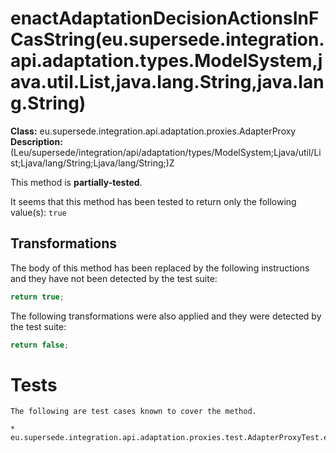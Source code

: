 # enactAdaptationDecisionActionsInFCasString(eu.supersede.integration.api.adaptation.types.ModelSystem,java.util.List,java.lang.String,java.lang.String)

**Class:** eu.supersede.integration.api.adaptation.proxies.AdapterProxy
**Description:** (Leu/supersede/integration/api/adaptation/types/ModelSystem;Ljava/util/List;Ljava/lang/String;Ljava/lang/String;)Z

This method is **partially-tested**.

It seems that this method has been tested to return only the following value(s): `true`


## Transformations


The body of this method has been replaced by the following instructions and they have not been detected by the test suite:

```Java
return true;
```

The following transformations were also applied and they were detected by the test suite:

```Java
return false;
```




# Tests
    The following are test cases known to cover the method.

    * eu.supersede.integration.api.adaptation.proxies.test.AdapterProxyTest.eu.supersede.integration.api.adaptation.proxies.test.AdapterProxyTest 

